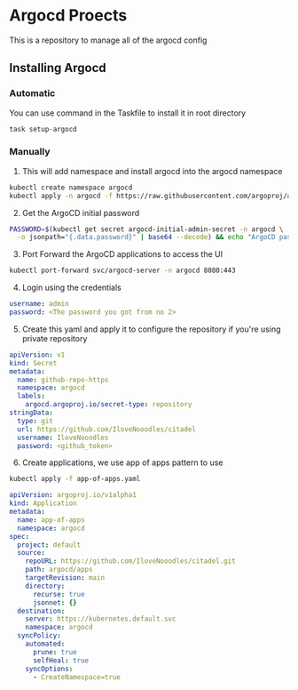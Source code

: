 # Argocd Proects

This is a repository to manage all of the argocd config

## Installing Argocd

### Automatic

You can use command in the Taskfile to install it in root directory

```bash
task setup-argocd 
```

### Manually

1. This will add namespace and install argocd into the argocd namespace

```bash
kubectl create namespace argocd
kubectl apply -n argocd -f https://raw.githubusercontent.com/argoproj/argo-cd/stable/manifests/install.yaml
```

2. Get the ArgoCD initial password

```bash
PASSWORD=$(kubectl get secret argocd-initial-admin-secret -n argocd \
  -o jsonpath="{.data.password}" | base64 --decode) && echo "ArgoCD password: $PASSWORD" > pass
```

3. Port Forward the ArgoCD applications to access the UI

```sh
kubectl port-forward svc/argocd-server -n argocd 8080:443
```

4. Login using the credentials

```yaml
username: admin
password: <The password you got from no 2>
```

5. Create this yaml and apply it to configure the repository if you're using private repository

```yaml
apiVersion: v1
kind: Secret
metadata:
  name: github-repo-https
  namespace: argocd
  labels:
    argocd.argoproj.io/secret-type: repository
stringData:
  type: git
  url: https://github.com/IloveNooodles/citadel
  username: IloveNooodles
  password: <github_token>
```

6. Create applications, we use app of apps pattern to use

```sh
kubectl apply -f app-of-apps.yaml
```

```yaml
apiVersion: argoproj.io/v1alpha1
kind: Application
metadata:
  name: app-of-apps
  namespace: argocd
spec:
  project: default
  source:
    repoURL: https://github.com/IloveNooodles/citadel.git
    path: argocd/apps
    targetRevision: main
    directory:
      recurse: true
      jsonnet: {}
  destination:
    server: https://kubernetes.default.svc
    namespace: argocd
  syncPolicy:
    automated:
      prune: true
      selfHeal: true
    syncOptions:
      - CreateNamespace=true
```
